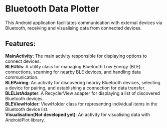 # Bluetooth Data Plotter
This Android application facilitates communication with external devices via Bluetooth, receiving and visualising data from connected devices.

## Features:
**MainActivity**: The main activity responsible for displaying options to connect devices.  
**BLEUtils**: A utility class for managing Bluetooth Low Energy (BLE) connections, scanning for nearby BLE devices, and handling data communication.  
**BLEPairing**: An activity for discovering nearby Bluetooth devices, selecting a device for pairing, and establishing a connection for data transfer.  
**BLEListAdapter**: A RecyclerView adapter for displaying a list of discovered Bluetooth devices.  
**BLEViewHolder**: ViewHolder class for representing individual items in the Bluetooth device list.  
**Visualisation(Not developed yet)**: An activity for visualising data with AndroidPlot library.  
